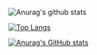![Anurag's github stats](https://github-readme-stats.vercel.app/api?username=Valentin460)

[![Top Langs](https://github-readme-stats.vercel.app/api/top-langs/?username=Valentin460)](https://github.com/Valentin460/github-readme-stats)

[![Anurag's GitHub stats](https://github-readme-stats.vercel.app/api?username=Valentin460)](https://github.com/anuraghazra/github-readme-stats)

